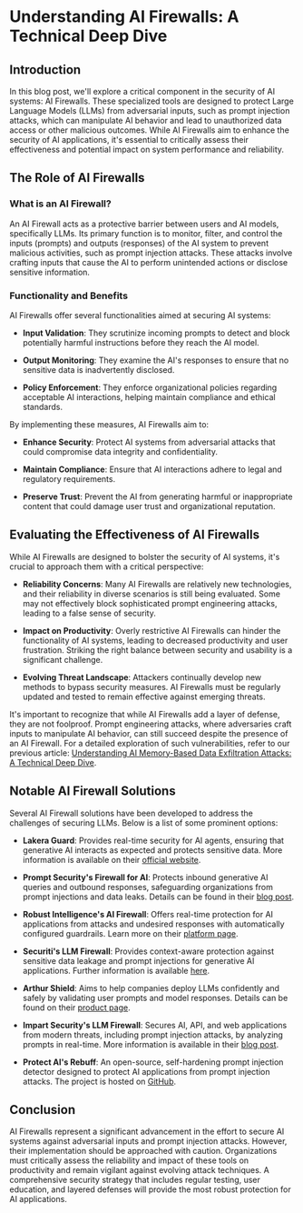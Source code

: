 # Understanding AI Firewalls: A Technical Deep Dive

## Introduction

In this blog post, we'll explore a critical component in the security of AI systems: AI Firewalls. These specialized tools are designed to protect Large Language Models (LLMs) from adversarial inputs, such as prompt injection attacks, which can manipulate AI behavior and lead to unauthorized data access or other malicious outcomes. While AI Firewalls aim to enhance the security of AI applications, it's essential to critically assess their effectiveness and potential impact on system performance and reliability.

## The Role of AI Firewalls

### What is an AI Firewall?

An AI Firewall acts as a protective barrier between users and AI models, specifically LLMs. Its primary function is to monitor, filter, and control the inputs (prompts) and outputs (responses) of the AI system to prevent malicious activities, such as prompt injection attacks. These attacks involve crafting inputs that cause the AI to perform unintended actions or disclose sensitive information.

### Functionality and Benefits

AI Firewalls offer several functionalities aimed at securing AI systems:

- **Input Validation**: They scrutinize incoming prompts to detect and block potentially harmful instructions before they reach the AI model.

- **Output Monitoring**: They examine the AI's responses to ensure that no sensitive data is inadvertently disclosed.

- **Policy Enforcement**: They enforce organizational policies regarding acceptable AI interactions, helping maintain compliance and ethical standards.

By implementing these measures, AI Firewalls aim to:

- **Enhance Security**: Protect AI systems from adversarial attacks that could compromise data integrity and confidentiality.

- **Maintain Compliance**: Ensure that AI interactions adhere to legal and regulatory requirements.

- **Preserve Trust**: Prevent the AI from generating harmful or inappropriate content that could damage user trust and organizational reputation.

## Evaluating the Effectiveness of AI Firewalls

While AI Firewalls are designed to bolster the security of AI systems, it's crucial to approach them with a critical perspective:

- **Reliability Concerns**: Many AI Firewalls are relatively new technologies, and their reliability in diverse scenarios is still being evaluated. Some may not effectively block sophisticated prompt engineering attacks, leading to a false sense of security.

- **Impact on Productivity**: Overly restrictive AI Firewalls can hinder the functionality of AI systems, leading to decreased productivity and user frustration. Striking the right balance between security and usability is a significant challenge.

- **Evolving Threat Landscape**: Attackers continually develop new methods to bypass security measures. AI Firewalls must be regularly updated and tested to remain effective against emerging threats.

It's important to recognize that while AI Firewalls add a layer of defense, they are not foolproof. Prompt engineering attacks, where adversaries craft inputs to manipulate AI behavior, can still succeed despite the presence of an AI Firewall. For a detailed exploration of such vulnerabilities, refer to our previous article: [Understanding AI Memory-Based Data Exfiltration Attacks: A Technical Deep Dive](#article_1).

## Notable AI Firewall Solutions

Several AI Firewall solutions have been developed to address the challenges of securing LLMs. Below is a list of some prominent options:

- **Lakera Guard**: Provides real-time security for AI agents, ensuring that generative AI interacts as expected and protects sensitive data. More information is available on their [official website](https://www.lakera.ai/lakera-guard).

- **Prompt Security's Firewall for AI**: Protects inbound generative AI queries and outbound responses, safeguarding organizations from prompt injections and data leaks. Details can be found in their [blog post](https://www.prompt.security/blog/prompts-firewall-for-ai-the-next-big-thing-in-appsec-with-f5).

- **Robust Intelligence's AI Firewall**: Offers real-time protection for AI applications from attacks and undesired responses with automatically configured guardrails. Learn more on their [platform page](https://www.robustintelligence.com/platform/ai-firewall-guardrails).

- **Securiti's LLM Firewall**: Provides context-aware protection against sensitive data leakage and prompt injections for generative AI applications. Further information is available [here](https://securiti.ai/gencore/llm-firewalls/).

- **Arthur Shield**: Aims to help companies deploy LLMs confidently and safely by validating user prompts and model responses. Details can be found on their [product page](https://www.arthur.ai/product/shield).

- **Impart Security's LLM Firewall**: Secures AI, API, and web applications from modern threats, including prompt injection attacks, by analyzing prompts in real-time. More information is available in their [blog post](https://www.impart.security/blog/introducing-llm-firewall-unifying-security-for-ai-api-web-apps).

- **Protect AI's Rebuff**: An open-source, self-hardening prompt injection detector designed to protect AI applications from prompt injection attacks. The project is hosted on [GitHub](https://github.com/protectai/rebuff).

## Conclusion

AI Firewalls represent a significant advancement in the effort to secure AI systems against adversarial inputs and prompt injection attacks. However, their implementation should be approached with caution. Organizations must critically assess the reliability and impact of these tools on productivity and remain vigilant against evolving attack techniques. A comprehensive security strategy that includes regular testing, user education, and layered defenses will provide the most robust protection for AI applications. 